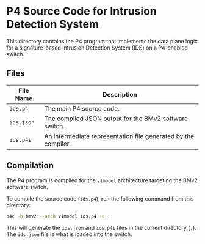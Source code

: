 # P4 Source Code for Intrusion Detection System

This directory contains the P4 program that implements the data plane logic for a signature-based Intrusion Detection System (IDS) on a P4-enabled switch.

## Files

| File Name | Description |
|-----------|-------------|
| `ids.p4` | The main P4 source code. |
| `ids.json` | The compiled JSON output for the BMv2 software switch. |
| `ids.p4i` | An intermediate representation file generated by the compiler. |

## Compilation

The P4 program is compiled for the `v1model` architecture targeting the BMv2 software switch.

To compile the source code (`ids.p4`), run the following command from this directory:

```bash
p4c -b bmv2 --arch v1model ids.p4 -o .
```
This will generate the `ids.json` and `ids.p4i` files in the current directory (`.`). The `ids.json` file is what is loaded into the switch.

